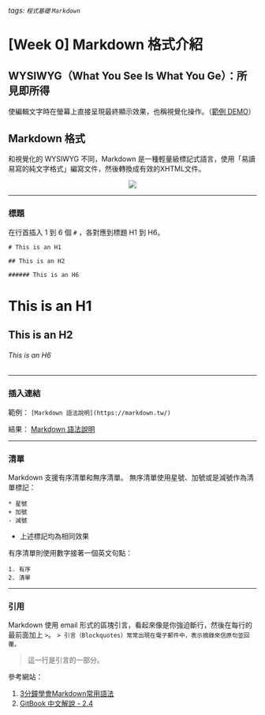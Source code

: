 ###### tags: `程式基礎` `Markdown`

# [Week 0] Markdown 格式介紹

## WYSIWYG（What You See Is What You Ge）：所見即所得
使編輯文字時在螢幕上直接呈現最終顯示效果，也稱視覺化操作。（[範例 DEMO](https://ckeditor.com/ckeditor-4/demo/)）

## Markdown 格式
和視覺化的 WYSIWYG 不同，Markdown 是一種輕量級標記式語言，使用「易讀易寫的純文字格式」編寫文件，然後轉換成有效的XHTML文件。
<center>
    <img src="https://markdown.tw/images/208x128.png"> 
</center>

---

### 標題
在行首插入 1 到 6 個 `#` ，各對應到標題 H1 到 H6。

```
# This is an H1

## This is an H2

###### This is an H6
```
# This is an H1

## This is an H2

###### This is an H6

---

### 插入連結
範例：
`[Markdown 語法說明](https://markdown.tw/)`

結果：
[Markdown 語法說明](https://markdown.tw/)

---

### 清單
Markdown 支援有序清單和無序清單。
無序清單使用星號、加號或是減號作為清單標記：
```
* 星號
+ 加號
- 減號
```
- 上述標記均為相同效果

有序清單則使用數字接著一個英文句點：
```
1. 有序
2. 清單
```
---

### 引用
Markdown 使用 email 形式的區塊引言，看起來像是你強迫斷行，然後在每行的最前面加上 `>`。
`> 引言（Blockquotes）常常出現在電子郵件中，表示摘錄來信原句並回覆。`
> 這一行是引言的一部分。


參考網站：
1. [3分鐘學會Markdown常用語法](https://tiida54.github.io/2018/01/03/3%E5%88%86%E9%90%98%E5%AD%B8%E6%9C%83Markdown%E5%B8%B8%E7%94%A8%E8%AA%9E%E6%B3%95/)
2. [GitBook 中文解說 - 2.4](https://wastemobile.gitbooks.io/gitbook-chinese/content/index.html)